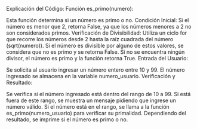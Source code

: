 Explicación del Código:
Función es_primo(numero):

Esta función determina si un número es primo o no.
Condición Inicial: Si el número es menor que 2, retorna False, ya que los números menores a 2 no son considerados primos.
Verificación de Divisibilidad: Utiliza un ciclo for que recorre los números desde 2 hasta la raíz cuadrada del número (sqrt(numero)). Si el número es divisible por alguno de estos valores, se considera que no es primo y se retorna False. Si no se encuentra ningún divisor, el número es primo y la función retorna True.
Entrada del Usuario:

Se solicita al usuario ingresar un número entero entre 10 y 99. El número ingresado se almacena en la variable numero_usuario.
Verificación y Resultado:

Se verifica si el número ingresado está dentro del rango de 10 a 99. Si está fuera de este rango, se muestra un mensaje pidiendo que ingrese un número válido.
Si el número está en el rango, se llama a la función es_primo(numero_usuario) para verificar su primalidad. Dependiendo del resultado, se imprime si el número es primo o no.
